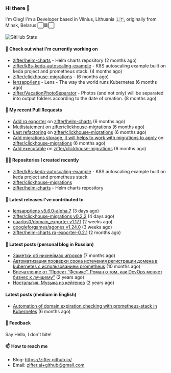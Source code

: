 ### Hi there 👋

I'm Oleg! I'm a Developer based in Vilnius, Lithuania 🇱🇹, originally from Minsk, Belarus ⬜🟥⬜

![GitHub Stats](https://github-readme-stats.vercel.app/api?username=zifter&count_private=true&theme=tokyonight&show_icons=true)

#### 👷 Check out what I'm currently working on

- [zifter/helm-charts](https://github.com/zifter/helm-charts) - Helm charts repository (2 months ago)
- [zifter/k8s-keda-autoscaling-example](https://github.com/zifter/k8s-keda-autoscaling-example) - K8S autoscaling example built on keda project and prometheus stack. (4 months ago)
- [zifter/clickhouse-migrations](https://github.com/zifter/clickhouse-migrations) -  (6 months ago)
- [lensapp/lens](https://github.com/lensapp/lens) - Lens - The way the world runs Kubernetes (6 months ago)
- [zifter/VacationPhotoSeparator](https://github.com/zifter/VacationPhotoSeparator) - Photos (and not only) will be separated into output folders according to the date of creation. (8 months ago)

#### 🔨 My recent Pull Requests

- [Add rq exporter](https://github.com/zifter/helm-charts/pull/25) on [zifter/helm-charts](https://github.com/zifter/helm-charts) (6 months ago)
- [Mutlistatement](https://github.com/zifter/clickhouse-migrations/pull/8) on [zifter/clickhouse-migrations](https://github.com/zifter/clickhouse-migrations) (6 months ago)
- [Last refactoring](https://github.com/zifter/clickhouse-migrations/pull/7) on [zifter/clickhouse-migrations](https://github.com/zifter/clickhouse-migrations) (6 months ago)
- [Add migrations storage, it will helps to work with migrations to apply](https://github.com/zifter/clickhouse-migrations/pull/6) on [zifter/clickhouse-migrations](https://github.com/zifter/clickhouse-migrations) (6 months ago)
- [Add executable](https://github.com/zifter/clickhouse-migrations/pull/5) on [zifter/clickhouse-migrations](https://github.com/zifter/clickhouse-migrations) (6 months ago)

#### 👨‍💻 Repositories I created recently
- [zifter/k8s-keda-autoscaling-example](https://github.com/zifter/k8s-keda-autoscaling-example) - K8S autoscaling example built on keda project and prometheus stack.
- [zifter/clickhouse-migrations](https://github.com/zifter/clickhouse-migrations)
- [zifter/helm-charts](https://github.com/zifter/helm-charts) - Helm charts repository

#### 🚀 Latest releases I've contributed to
- [lensapp/lens v5.6.0-alpha.7](https://github.com/lensapp/lens/releases/tag/v5.6.0-alpha.7) (3 days ago)
- [zifter/clickhouse-migrations v0.2.2](https://github.com/zifter/clickhouse-migrations/releases/tag/v0.2.2) (4 days ago)
- [caarlos0/domain_exporter v1.17.1](https://github.com/caarlos0/domain_exporter/releases/tag/v1.17.1) (2 weeks ago)
- [googleforgames/agones v1.24.0](https://github.com/googleforgames/agones/releases/tag/v1.24.0) (3 weeks ago)
- [zifter/helm-charts rq-exporter-0.2.1](https://github.com/zifter/helm-charts/releases/tag/rq-exporter-0.2.1) (2 months ago)

#### 📄 Latest posts (personal blog in Russian)
- [Заметки об никнеймах игроков](https://zifter.github.io/offtopic/gamedev/2021/12/10/nicknames-in-games.html) (7 months ago)
- [Автоматизация проверки срока истечения регистрации домена в kubernetes с использованием prometheus](https://zifter.github.io/devops/2021/09/12/domain-expiration-prometheus-exporter.html) (10 months ago)
- [Впечатление от “Проект “Феникс”. Роман о том, как DevOps меняет бизнес к лучшему”](https://zifter.github.io/offtopic/2021/01/09/fenix-book-review.html) (2 years ago)
- [Ностальгия. Музыка из кейгенов](https://zifter.github.io/offtopic/2020/10/28/patch-music-nostalgia.html) (2 years ago)

#### Latest posts (medium in English)
- [Automation of domain expiration checking with prometheus-stack in Kubernetes](https://medium.com/@olegstrokachuk/automation-of-domain-expiration-checking-with-prometheus-stack-in-kubernetes-ea4e4571f5b4?source=rss-766601af1f16------2) (6 months ago)

#### 💬 Feedback

Say Hello, I don't bite!

#### 📫 How to reach me

- Blog: https://zifter.github.io/
- Email: zifter.ai+github@gmail.com
